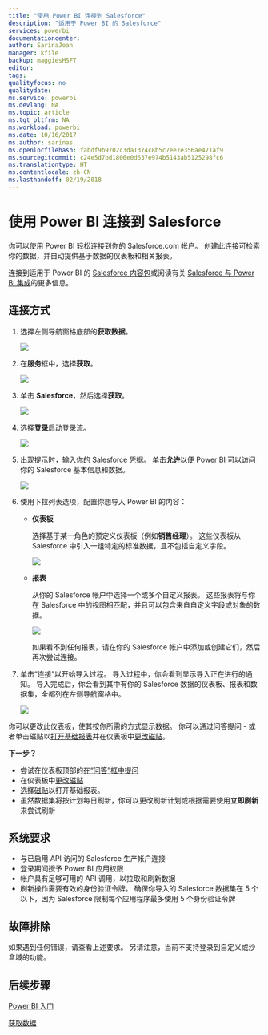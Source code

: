 ```yaml
---
title: "使用 Power BI 连接到 Salesforce"
description: "适用于 Power BI 的 Salesforce"
services: powerbi
documentationcenter: 
author: SarinaJoan
manager: kfile
backup: maggiesMSFT
editor: 
tags: 
qualityfocus: no
qualitydate: 
ms.service: powerbi
ms.devlang: NA
ms.topic: article
ms.tgt_pltfrm: NA
ms.workload: powerbi
ms.date: 10/16/2017
ms.author: sarinas
ms.openlocfilehash: fabdf9b9702c3da1374c8b5c7ee7e356ae471af9
ms.sourcegitcommit: c24e5d7bd1806e0d637e974b5143ab5125298fc6
ms.translationtype: HT
ms.contentlocale: zh-CN
ms.lasthandoff: 02/19/2018
---
```

# <a name="connect-to-salesforce-with-power-bi"></a>使用 Power BI 连接到 Salesforce
你可以使用 Power BI 轻松连接到你的 Salesforce.com 帐户。 创建此连接可检索你的数据，并自动提供基于数据的仪表板和相关报表。

连接到适用于 Power BI 的 [Salesforce 内容包](https://app.powerbi.com/getdata/services/salesforce)或阅读有关 [Salesforce 与 Power BI 集成](https://powerbi.microsoft.com/integrations/salesforce)的更多信息。

## <a name="how-to-connect"></a>连接方式
1. 选择左侧导航窗格底部的**获取数据**。
   
   ![](media/service-connect-to-salesforce/pbi_getdata.png) 
2. 在**服务**框中，选择**获取**。
   
   ![](media/service-connect-to-salesforce/pbi_getservices.png) 
3. 单击 **Salesforce**，然后选择**获取**。  
   
   ![](media/service-connect-to-salesforce/salesforce.png)
4. 选择**登录**启动登录流。
   
    ![](media/service-connect-to-salesforce/dialog.png)
5. 出现提示时，输入你的 Salesforce 凭据。 单击**允许**以便 Power BI 可以访问你的 Salesforce 基本信息和数据。
   
   ![](media/service-connect-to-salesforce/sf_authorize.png)
6. 使用下拉列表选项，配置你想导入 Power BI 的内容：
   
   * **仪表板**
     
     选择基于某一角色的预定义仪表板（例如**销售经理**）。 这些仪表板从 Salesforce 中引入一组特定的标准数据，且不包括自定义字段。
     
     ![](media/service-connect-to-salesforce/pbi_salesforcechooserole.png)
   * **报表**
     
     从你的 Salesforce 帐户中选择一个或多个自定义报表。 这些报表将与你在 Salesforce 中的视图相匹配，并且可以包含来自自定义字段或对象的数据。
     
     ![](media/service-connect-to-salesforce/pbi_salesforcereports.png)
     
     如果看不到任何报表，请在你的 Salesforce 帐户中添加或创建它们，然后再次尝试连接。
7. 单击“连接”以开始导入过程。 导入过程中，你会看到显示导入正在进行的通知。 导入完成后，你会看到其中有你的 Salesforce 数据的仪表板、报表和数据集，全都列在左侧导航窗格中。
   
   ![](media/service-connect-to-salesforce/pbi_getdatasalesforcedash.png)

你可以更改此仪表板，使其按你所需的方式显示数据。 你可以通过问答提问 - 或者单击磁贴以[打开基础报表](service-dashboard-tiles.md)并在仪表板中[更改磁贴](service-dashboard-edit-tile.md)。

**下一步？**

* 尝试在仪表板顶部的[在“问答”框中提问](power-bi-q-and-a.md)
* 在仪表板中[更改磁贴](service-dashboard-edit-tile.md)
* [选择磁贴](service-dashboard-tiles.md)以打开基础报表。
* 虽然数据集将按计划每日刷新，你可以更改刷新计划或根据需要使用**立即刷新**来尝试刷新

## <a name="system-requirements"></a>系统要求
* 与已启用 API 访问的 Salesforce 生产帐户连接
* 登录期间授予 Power BI 应用权限
* 帐户具有足够可用的 API 调用，以拉取和刷新数据
* 刷新操作需要有效的身份验证令牌。 确保你导入的 Salesforce 数据集在 5 个以下，因为 Salesforce 限制每个应用程序最多使用 5 个身份验证令牌

## <a name="troubleshooting"></a>故障排除
如果遇到任何错误，请查看上述要求。 另请注意，当前不支持登录到自定义或沙盒域的功能。

## <a name="next-steps"></a>后续步骤
[Power BI 入门](service-get-started.md)

[获取数据](service-get-data.md)

